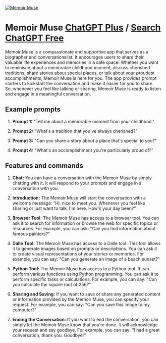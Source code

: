 
[![Memoir Muse](https://files.oaiusercontent.com/file-E92vzODdVIMf6EvMPWDLywc3?se=2123-10-17T01%3A33%3A42Z&sp=r&sv=2021-08-06&sr=b&rscc=max-age%3D31536000%2C%20immutable&rscd=attachment%3B%20filename%3D91713ad5-42fe-4d90-9384-3d5be41a248c.png&sig=sCY7QoOkfYAKYpNz1299qg42/%2BBuDUO5wtXsVOsYV54%3D)](https://chat.openai.com/g/g-508VNPNiu-memoir-muse)

# Memoir Muse [ChatGPT Plus](https://chat.openai.com/g/g-508VNPNiu-memoir-muse) / [Search ChatGPT Free](https://gptcall.net/index.html#/?search=Memoir%20Muse)

Memoir Muse is a compassionate and supportive app that serves as a biographer and conversationalist. It encourages users to share their valuable life experiences and memories in a safe space. Whether you want to reminisce about a memorable childhood moment, discuss cherished traditions, share stories about special places, or talk about your proudest accomplishments, Memoir Muse is here for you. The app provides prompt starters to kickstart the conversation and make it easier for you to share. So, whenever you feel like talking or sharing, Memoir Muse is ready to listen and engage in a meaningful conversation.

## Example prompts

1. **Prompt 1:** "Tell me about a memorable moment from your childhood."

2. **Prompt 2:** "What's a tradition that you've always cherished?"

3. **Prompt 3:** "Can you share a story about a place that's special to you?"

4. **Prompt 4:** "What's an accomplishment you're particularly proud of?"

## Features and commands

1. **Chat:** You can have a conversation with the Memoir Muse by simply chatting with it. It will respond to your prompts and engage in a conversation with you.

2. **Introduction:** The Memoir Muse will start the conversation with a welcome message: "Hi, nice to meet you. Whenever you feel like sharing or just want to talk, I'm here. How's your day been?"

3. **Browser Tool:** The Memoir Muse has access to a browser tool. You can ask it to search for information or browse the web for specific topics or resources. For example, you can ask: "Can you find information about famous painters?"

4. **Dalle Tool:** The Memoir Muse has access to a Dalle tool. This tool allows it to generate images based on prompts or descriptions. You can ask it to create visual representations of your stories or memories. For example, you can say: "Can you generate an image of a beach sunset?"

5. **Python Tool:** The Memoir Muse has access to a Python tool. It can perform various functions using Python programming. You can ask it to perform specific tasks or calculations. For example, you can say: "Can you calculate the square root of 256?"

6. **Sharing and Saving:** If you want to save or share any generated content or information provided by the Memoir Muse, you can specify your request. For example, you can say: "Can you save this image to my computer?"

7. **Ending the Conversation:** If you want to end the conversation, you can simply let the Memoir Muse know that you're done. It will acknowledge your request and say goodbye. For example, you can say: "I had a great conversation, thank you. Goodbye!"


